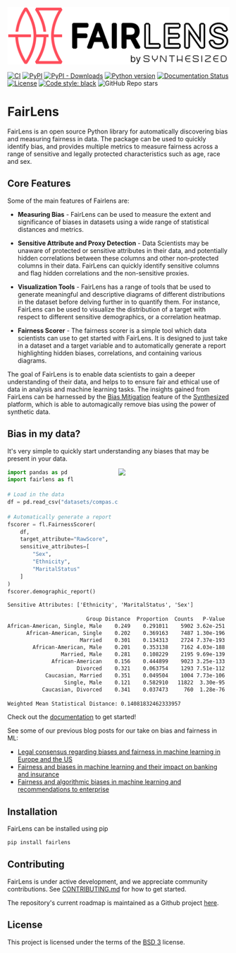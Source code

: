 ![FairLens Logo](docs/_static/FairLens_759x196.png)

[![CI](https://github.com/synthesized-io/fairlens/actions/workflows/ci.yml/badge.svg?branch=main&event=push)](https://github.com/synthesized-io/fairlens/actions/workflows/ci.yml)
[![PyPI](https://img.shields.io/pypi/v/fairlens)](https://pypi.org/project/fairlens/)
[![PyPI - Downloads](https://img.shields.io/pypi/dw/fairlens)](https://pypi.org/project/fairlens)
[![Python version](https://img.shields.io/badge/python-3.6%20%7C%203.7%20%7C%203.8%20%7C%203.9-blue.svg)](https://pypi.org/project/fairlens/)
[![Documentation Status](https://readthedocs.org/projects/fairlens/badge/?version=latest)](https://fairlens.readthedocs.io/)
[![License](https://img.shields.io/badge/License-BSD%203--Clause-blue.svg)](https://opensource.org/licenses/BSD-3-Clause)
[![Code style: black](https://img.shields.io/badge/code%20style-black-000000.svg)](https://github.com/psf/black)
![GitHub Repo stars](https://img.shields.io/github/stars/synthesized-io/fairlens?style=social)

# FairLens

FairLens is an open source Python library for automatically discovering bias and measuring fairness in data. The package can be used to quickly identify bias, and provides multiple metrics to measure fairness across a range of sensitive and legally protected characteristics such as age, race and sex.

## Core Features

Some of the main features of Fairlens are:

- **Measuring Bias** - FairLens can be used to measure the extent and significance of biases in datasets using a wide range of statistical distances and metrics.

- **Sensitive Attribute and Proxy Detection** -  Data Scientists may be unaware of protected or sensitive attributes in their data, and potentially hidden correlations between these columns and other non-protected columns in their data. FairLens can quickly identify sensitive columns and flag hidden correlations and the non-sensitive proxies.

- **Visualization Tools** - FairLens has a range of tools that be used to generate meaningful and descriptive diagrams of different distributions in the dataset before delving further in to quantify them. For instance, FairLens can be used to visualize the distribution of a target with respect to different sensitive demographics, or a correlation heatmap.

- **Fairness Scorer** - The fairness scorer is a simple tool which data scientists can use to get started with FairLens. It is designed to just take in a dataset and a target variable and to automatically generate a report highlighting hidden biases, correlations, and containing various diagrams.


The goal of FairLens is to enable data scientists to gain a deeper understanding of their data, and helps to to ensure fair and ethical use of data in analysis and machine learning tasks. The insights gained from FairLens can be harnessed by the [Bias Mitigation](https://www.synthesized.io/post/synthesized-mitigates-bias-in-data) feature of the [Synthesized](https://synthesized.io) platform, which is able to automagically remove bias using the power of synthetic data.


## Bias in my data?
It's very simple to quickly start understanding any biases that may be present in your data.

<img width="50%" align="right" src="https://user-images.githubusercontent.com/13236749/128219642-baeb8577-11cc-4e5a-8a40-0065eb14037a.png">


```python
import pandas as pd
import fairlens as fl

# Load in the data
df = pd.read_csv("datasets/compas.csv")

# Automatically generate a report
fscorer = fl.FairnessScorer(
    df,
    target_attribute="RawScore",
    sensitive_attributes=[
        "Sex",
        "Ethnicity",
        "MaritalStatus"
    ]
)
fscorer.demographic_report()
```
```
Sensitive Attributes: ['Ethnicity', 'MaritalStatus', 'Sex']

                         Group Distance  Proportion  Counts   P-Value
African-American, Single, Male    0.249    0.291011    5902 3.62e-251
      African-American, Single    0.202    0.369163    7487 1.30e-196
                       Married    0.301    0.134313    2724 7.37e-193
        African-American, Male    0.201    0.353138    7162 4.03e-188
                 Married, Male    0.281    0.108229    2195 9.69e-139
              African-American    0.156    0.444899    9023 3.25e-133
                      Divorced    0.321    0.063754    1293 7.51e-112
            Caucasian, Married    0.351    0.049504    1004 7.73e-106
                  Single, Male    0.121    0.582910   11822  3.30e-95
           Caucasian, Divorced    0.341    0.037473     760  1.28e-76

Weighted Mean Statistical Distance: 0.14081832462333957
```

Check out the [documentation](fairlens.readthedocs.io/en/latest) to get started!

See some of our previous blog posts for our take on bias and fairness in ML:

- [Legal consensus regarding biases and fairness in machine learning in Europe and the US](https://www.synthesized.io/post/discrimination-by-artificial-intelligence-2)
- [Fairness and biases in machine learning and their impact on banking and insurance](https://www.synthesized.io/post/fairness-and-biases-in-machine-learning-and-their-impact-on-banking-and-insurance)
- [Fairness and algorithmic biases in machine learning and recommendations to enterprise](https://www.synthesized.io/post/fairness-and-algorithmic-biases-in-machine-learning-and-recommendations)


## Installation

FairLens can be installed using pip
```bash
pip install fairlens
```

## Contributing

FairLens is under active development, and we appreciate community contributions. See [CONTRIBUTING.md](https://github.com/synthesized-io/fairlens/blob/main/.github/CONTRIBUTING.md) for how to get started.

The repository's current roadmap is maintained as a Github project [here](https://github.com/synthesized-io/fairlens/projects/1).


## License

This project is licensed under the terms of the [BSD 3](https://github.com/synthesized-io/fairlens/blob/main/LICENSE.md) license.
